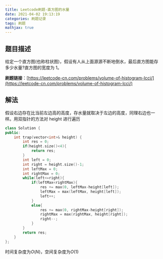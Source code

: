 ```yaml
---
title: Leetcode刷题-直方图的水量
date: 2021-04-02 19:13:19
categories: 刷题记录
tags: 刷题
mathjax: true
---
```


## 题目描述

给定一个直方图(也称柱状图)，假设有人从上面源源不断地倒水，最后直方图能存多少水量?直方图的宽度为 1。

**刷题链接**：[https://leetcode-cn.com/problems/volume-of-histogram-lcci/](https://leetcode-cn.com/problems/volume-of-histogram-lcci/)

<!--more-->

## 解法

假设右边存在比当前左边高的高度，存水量就取决于左边的高度，同理右边也一样。用双指针的方法对 height 进行遍历

```C++
class Solution {
public:
    int trap(vector<int>& height) {
        int res = 0;
        if(height.size()<4){
            return res;
        }
        int left = 0;
        int right = height.size()-1;
        int leftMax = 0;
        int rightMax = 0;
        while(left<=right){
            if(leftMax<rightMax){
                res += max(0, leftMax-height[left]);
                leftMax = max(leftMax, height[left]);
                left++;
            }
            else{
                res += max(0, rightMax-height[right]);
                rightMax = max(rightMax, height[right]);
                right--;
            }
        }
        return res;
    }
};
```

时间复杂度为$O(N)$，空间复杂度为$O(1)$
